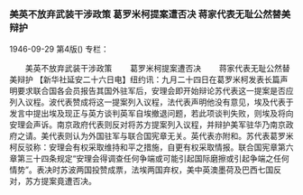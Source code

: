 ### 美英不放弃武装干涉政策  葛罗米柯提案遭否决  蒋家代表无耻公然替美辩护

1946-09-29
第4版()
专栏：

　　美英不放弃武装干涉政策
　　葛罗米柯提案遭否决
　　蒋家代表无耻公然替美辩护
    【新华社延安二十六日电】纽约讯：九月二十四日在葛罗米柯发表长篇声明要求联合国各会员报告其国外驻军后，安理会即开始辩论苏代表这一提案是否应列入议程。波代表赞成将这一提案列入议程，法代表声明他没有意见，埃及代表于发言中提出埃及现正与英方谈判英军自埃撤退问题，若此项谈判失败，则埃及将向安理会声诉。南京政府代表则反对将苏方提案列入议程，并辩护美军驻华乃南京政府之请。美代表则认为外国驻军与联合国宪章无关。英代表亦附和。苏代表葛罗米柯反驳称：安理会有权采取维持和平之措施，自更有权采取情报。联合国宪章第六章第三十四条规定“安理会得调查任何争端或可能引起国际磨擦或引起争端之任何情势”。表决时苏波两国投赞成票，法埃两国弃权，美中英澳墨荷及巴西七国反对，苏方提案竟遭否决。
